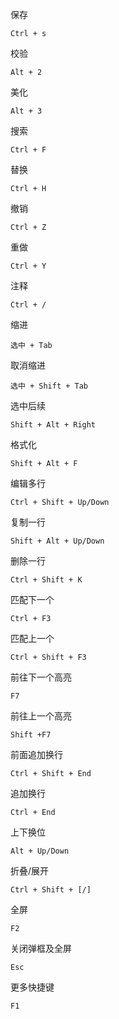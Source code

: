 保存

```
Ctrl + s
```

校验

```
Alt + 2
```

美化

```
Alt + 3
```

搜索

```
Ctrl + F
```

替换

```
Ctrl + H
```

撤销

```
Ctrl + Z
```

重做

```
Ctrl + Y
```

注释

```
Ctrl + /
```

缩进

```
选中 + Tab
```

取消缩进

```
选中 + Shift + Tab
```

选中后续

```
Shift + Alt + Right
```

格式化

```
Shift + Alt + F
```

编辑多行

```
Ctrl + Shift + Up/Down
```

 复制一行

```
Shift + Alt + Up/Down
```

删除一行

```
Ctrl + Shift + K
```

匹配下一个 

```
Ctrl + F3
```

匹配上一个

```
Ctrl + Shift + F3
```

前往下一个高亮

```
F7
```

前往上一个高亮

```
Shift +F7
```

前面追加换行

```
Ctrl + Shift + End
```

追加换行

```
Ctrl + End
```

上下换位

```
Alt + Up/Down
```

折叠/展开

```
Ctrl + Shift + [/]
```

全屏

```
F2
```

关闭弹框及全屏

```
Esc 
```

更多快捷键

```
F1
```

